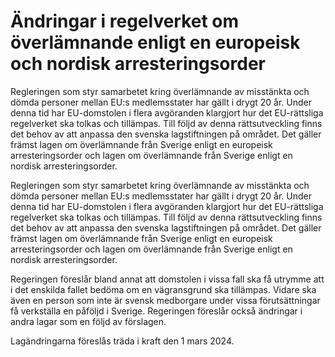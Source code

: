 # Ändringar i regelverket om överlämnande enligt en europeisk och nordisk arresteringsorder

Regleringen som styr samarbetet kring överlämnande av misstänkta och dömda personer mellan EU:s medlemsstater har gällt i drygt 20 år. Under denna tid har EU-domstolen i flera avgöranden klargjort hur det EU-rättsliga regelverket ska tolkas och tillämpas. Till följd av denna rättsutveckling finns det behov av att anpassa den svenska lagstiftningen på området. Det gäller främst lagen om överlämnande från Sverige enligt en europeisk arresteringsorder och lagen om överlämnande från Sverige enligt en nordisk arresteringsorder.

Regleringen som styr samarbetet kring överlämnande av misstänkta och dömda personer mellan EU:s medlemsstater har gällt i drygt 20 år. Under denna tid har EU-domstolen i flera avgöranden klargjort hur det EU-rättsliga regelverket ska tolkas och tillämpas. Till följd av denna rättsutveckling finns det behov av att anpassa den svenska lagstiftningen på området. Det gäller främst lagen om överlämnande från Sverige enligt en europeisk arresteringsorder och lagen om överlämnande från Sverige enligt en nordisk arresteringsorder.

Regeringen föreslår bland annat att domstolen i vissa fall ska få utrymme att i det enskilda fallet bedöma om en vägransgrund ska tillämpas. Vidare ska även en person som inte är svensk medborgare under vissa förutsättningar få verkställa en påföljd i Sverige. Regeringen föreslår också ändringar i andra lagar som en följd av förslagen.

Lagändringarna föreslås träda i kraft den 1 mars 2024.
